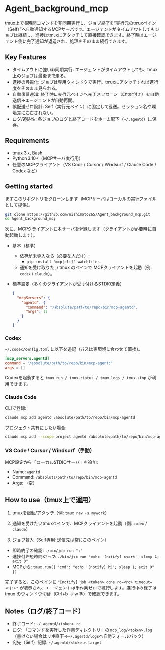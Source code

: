 # Agent_background_mcp

tmux上で長時間コマンドを非同期実行し、ジョブ終了を“実行元のtmuxペイン（Self）”へ自動通知するMCPサーバです。エージェントがタイムアウトしてもジョブは継続し、進捗はtmuxにアタッチして直接確認できます。終了時はエージェント側に完了通知が返送され、処理をそのまま続行できます。

## Key Features
- タイムアウトに強い非同期実行: エージェントがタイムアウトしても、tmux上のジョブは最後まで走る。
- 進捗の可視化: ジョブは専用ウィンドウで実行。tmuxにアタッチすれば進行度をそのまま見られる。
- 自動復帰通知: 終了時に実行元ペインへ完了メッセージ（Enter付き）を自動送信→エージェントが自動再開。
- 誤配送ゼロ設計: Self（実行元ペイン）に固定して返送。セッション名や環境差に左右されない。
- ログ/追跡性: 各ジョブのログと終了コードをホーム配下（`~/.agentd`）に保存。

## Requirements
- tmux 3.x, Bash
- Python 3.10+（MCPサーバ実行用）
- 任意のMCPクライアント（VS Code / Cursor / Windsurf / Claude Code / Codex など）

## Getting started
まずこのリポジトリをクローンします（MCPサーバはローカルの実行ファイルとして提供）。

```bash
git clone https://github.com/nishimoto265/Agent_background_mcp.git
cd Agent_background_mcp
```

次に、MCPクライアントに本サーバを登録します（クライアントが必要時に自動起動します）。

- 基本（標準）
  - 依存が未導入なら（必要な人だけ）:
    - `pip install "mcp[cli]" watchfiles`
  - 通知を受け取りたい tmux のペインで MCPクライアントを起動（例: `codex` / `claude`）。

- 標準設定（多くのクライアントが受け付けるSTDIO定義）
  ```json
  {
    "mcpServers": {
      "agentd": {
        "command": "/absolute/path/to/repo/bin/mcp-agentd",
        "args": []
      }
    }
  }
  ```

### Codex
`~/.codex/config.toml` に以下を追記（パスは実環境に合わせて置換）。

```toml
[mcp_servers.agentd]
command = "/absolute/path/to/repo/bin/mcp-agentd"
args = []
```

Codexを起動すると `tmux.run / tmux.status / tmux.logs / tmux.stop` が利用できます。

### Claude Code
CLIで登録:

```bash
claude mcp add agentd /absolute/path/to/repo/bin/mcp-agentd
```

プロジェクト共有にしたい場合:

```bash
claude mcp add --scope project agentd /absolute/path/to/repo/bin/mcp-agentd
```

### VS Code / Cursor / Windsurf（手動）
MCP設定から「ローカルSTDIOサーバ」を追加:
- Name: `agentd`
- Command: `/absolute/path/to/repo/bin/mcp-agentd`
- Args: （空）

## How to use（tmux上で運用）
1) tmuxを起動/アタッチ（例: `tmux new -s mywork`）

2) 通知を受けたいtmuxペインで、MCPクライアントを起動（例: `codex` / `claude`）

3) ジョブ投入（Self専用: 送信先は常にこのペイン）
- 即時終了の確認: `./bin/job-run ":"`
- 進捗付き短時間ジョブ: `./bin/job-run "echo '[notify] start'; sleep 1; exit 0"`
- MCPから: `tmux.run({ "cmd": "echo '[notify] hi'; sleep 1; exit 0" })`

完了すると、このペインに `"[notify] job <token> done rc=<rc> timeout=<0|1>"` が表示され、エージェントは手作業ゼロで続行します。進行中の様子は tmux のウィンドウ切替（Ctrl+b → w 等）で確認できます。

## Notes（ログ/終了コード）
- 終了コード: `~/.agentd/<token>.rc`
- ログ: 「コマンドを実行した作業ディレクトリ」の `mcp_log/<token>.log`（書けない場合はリポ直下→`~/.agentd/logs`へ自動フォールバック）
- 宛先（Self）記録: `~/.agentd/<token>.target`
